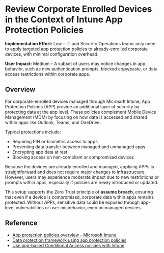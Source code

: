# Review Corporate Enrolled Devices in the Context of Intune App Protection Policies

**Implementation Effort:** Low – IT and Security Operations teams only need to apply targeted app protection policies to already-enrolled corporate devices, with minimal configuration overhead.

**User Impact:** Medium – A subset of users may notice changes in app behavior, such as new authentication prompts, blocked copy/paste, or data access restrictions within corporate apps.

## Overview

For corporate-enrolled devices managed through Microsoft Intune, App Protection Policies (APP) provide an additional layer of security by protecting data at the app level. These policies complement Mobile Device Management (MDM) by focusing on how data is accessed and shared within apps like Outlook, Teams, and OneDrive.

Typical protections include:
- Requiring PIN or biometric access to apps
- Preventing data transfer between managed and unmanaged apps
- Encrypting app data at rest
- Blocking access on non-compliant or compromised devices

Because the devices are already enrolled and managed, applying APPs is straightforward and does not require major changes to infrastructure. However, users may experience moderate impact due to new restrictions or prompts within apps, especially if policies are newly introduced or updated.

This setup supports the Zero Trust principle of **assume breach**, ensuring that even if a device is compromised, corporate data within apps remains protected. Without APPs, sensitive data could be exposed through app-level vulnerabilities or user misbehavior, even on managed devices.

## Reference

- [App protection policies overview - Microsoft Intune](https://learn.microsoft.com/en-us/intune/intune-service/apps/app-protection-policy)  
- [Data protection framework using app protection policies](https://learn.microsoft.com/en-us/intune/intune-service/apps/app-protection-framework)  
- [Use app-based Conditional Access policies with Intune](https://learn.microsoft.com/en-us/intune/intune-service/protect/app-based-conditional-access-intune)
